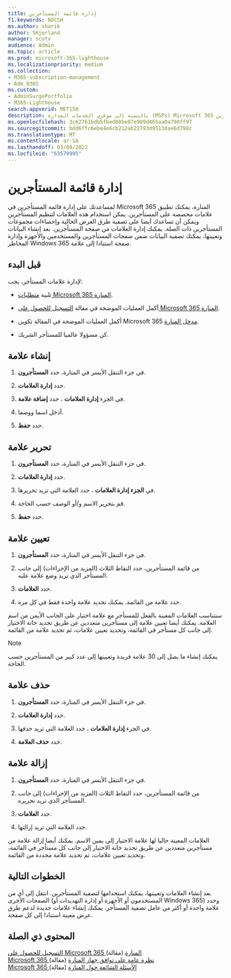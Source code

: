 ```yaml
---
title: إدارة قائمة المستأجرين
f1.keywords: NOCSH
ms.author: sharik
author: SKjerland
manager: scotv
audience: Admin
ms.topic: article
ms.prod: microsoft-365-lighthouse
ms.localizationpriority: medium
ms.collection:
- M365-subscription-management
- Adm_O365
ms.custom:
- AdminSurgePortfolio
- M365-Lighthouse
search.appverid: MET150
description: بالنسبة إلى موفري الخدمات المدارة (MSPs) Microsoft 365 المنارة، تعرف على كيفية إدارة قائمة المستأجرين.
ms.openlocfilehash: 3c62761bdb5fbed08be07e909d465aa0a790ff97
ms.sourcegitcommit: bdd6ffc6ebe4e6cb212ab22793d9513dae6d798c
ms.translationtype: MT
ms.contentlocale: ar-SA
ms.lasthandoff: 03/08/2022
ms.locfileid: "63579995"
---
```

# <a name="manage-your-tenant-list"></a>إدارة قائمة المستأجرين

لمساعدتك على إدارة قائمة المستأجرين في Microsoft 365 المنارة، يمكنك تطبيق علامات مخصصة على المستأجرين. يمكن استخدام هذه العلامات لتنظيم المستأجرين ويمكن أن تساعدك أيضا على تصفية طرق العرض الحالية وإحصاءات مجموعات المستأجرين ذات الصلة. يمكنك إدارة العلامات من صفحة المستأجرين. بعد إنشاء البيانات وتعيينها، يمكنك تصفية البيانات ضمن صفحات المستأجرين والمستخدمين والأجهزة وإدارة المخاطر Windows 365 صفحة استنادا إلى علامة.

## <a name="before-you-begin"></a>قبل البدء

لإدارة علامات المستأجر، يجب:

- تلبية [متطلبات Microsoft 365 المنارة](m365-lighthouse-requirements.md).

- أكمل العمليات الموضحة في مقالة [التسجيل للحصول على Microsoft 365 المنارة](m365-lighthouse-sign-up.md).

- أكمل العمليات الموضحة في المقالة تكوين Microsoft 365 [مدخل المنارة](m365-lighthouse-configure-portal-security.md).

- كن مسؤولا عالميا للمستأجر الشريك.

## <a name="create-a-tag"></a>إنشاء علامة

1. في جزء التنقل الأيسر في المنارة، حدد **المستأجرون**.

2. حدد **إدارة العلامات**.

3. في الجزء **إدارة العلامات** ، حدد **إضافة علامة**.

4. أدخل اسما ووصفا.

5. حدد **حفظ**.

## <a name="edit-a-tag"></a>تحرير علامة

1. في جزء التنقل الأيسر في المنارة، حدد **المستأجرون**.

2. حدد **إدارة العلامات**.

3. في **الجزء إدارة العلامات** ، حدد العلامة التي تريد تحريرها.

4. قم بتحرير الاسم و/أو الوصف حسب الحاجة.

5. حدد **حفظ**.

## <a name="assign-a-tag"></a>تعيين علامة

1. في جزء التنقل الأيسر في المنارة، حدد **المستأجرون**.

2. من قائمة المستأجرين، حدد النقاط الثلاث (المزيد من الإجراءات) إلى جانب المستأجر الذي تريد وضع علامة عليه.

3. حدد **العلامات**.

4. حدد علامة من القائمة. يمكنك تحديد علامة واحدة فقط في كل مرة.

ستتناسب العلامات المعينة بالفعل للمستأجر مع علامة اختيار على الجانب الأيمن من اسم العلامة. يمكنك أيضا تعيين علامة إلى مستأجرين متعددين عن طريق تحديد خانة الاختيار إلى جانب كل مستأجر في القائمة، وتحديد تعيين علامات، ثم تحديد علامة من القائمة.

> [!NOTE]
> يمكنك إنشاء ما يصل إلى 30 علامة فريدة وتعيينها إلى عدد كبير من المستأجرين حسب الحاجة.

## <a name="delete-a-tag"></a>حذف علامة

1. في جزء التنقل الأيسر في المنارة، حدد **المستأجرون**.

2. حدد **إدارة العلامات**.

3. في الجزء **إدارة العلامات** ، حدد العلامة التي تريد حذفها.

4. حدد **حذف العلامة**.

## <a name="remove-a-tag"></a>إزالة علامة

1. في جزء التنقل الأيسر في المنارة، حدد **المستأجرون**.

2. من قائمة المستأجرين، حدد النقاط الثلاث (المزيد من الإجراءات) إلى جانب المستأجر الذي تريد تحريره.

3. حدد **العلامات**.

4. حدد العلامة التي تريد إزالتها.

العلامات المعينة حاليا لها علامة الاختيار إلى يمين الاسم. يمكنك أيضا إزالة علامة من مستأجرين متعددين عن طريق تحديد خانة الاختيار إلى جانب كل مستأجر في القائمة، وتحديد تعيين علامات، ثم تحديد علامة محددة من القائمة.

## <a name="next-steps"></a>الخطوات التالية

بعد إنشاء العلامات وتعيينها، يمكنك استخدامها لتصفية المستأجرين. انتقل إلى أي من الصفحات الأخرى (المستخدمون أو الأجهزة أو إدارة التهديدات أو Windows 365) وحدد علامة واحدة أو أكثر من عامل تصفية المستأجر. يمكنك إنشاء علامات جديدة لدعم طرق عرض معينة استنادا إلى كل صفحة.

## <a name="related-content"></a>المحتوى ذي الصلة

[التسجيل للحصول على Microsoft 365 المنارة](m365-lighthouse-sign-up.md) (مقالة)  
[Microsoft 365 نظرة عامة على توافق جهاز المنارة](m365-lighthouse-device-compliance-page-overview.md) (مقالة)  
[Microsoft 365 الأسئلة الشائعة حول المنارة](m365-lighthouse-faq.yml) (مقالة)
